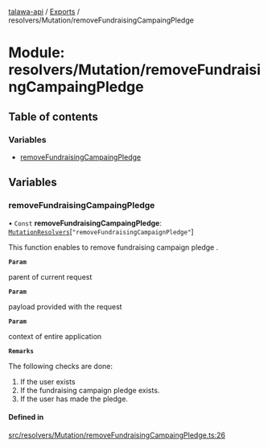 [talawa-api](../README.md) / [Exports](../modules.md) / resolvers/Mutation/removeFundraisingCampaingPledge

# Module: resolvers/Mutation/removeFundraisingCampaingPledge

## Table of contents

### Variables

- [removeFundraisingCampaingPledge](resolvers_Mutation_removeFundraisingCampaingPledge.md#removefundraisingcampaingpledge)

## Variables

### removeFundraisingCampaingPledge

• `Const` **removeFundraisingCampaingPledge**: [`MutationResolvers`](types_generatedGraphQLTypes.md#mutationresolvers)[``"removeFundraisingCampaignPledge"``]

This function enables to remove fundraising campaign pledge .

**`Param`**

parent of current request

**`Param`**

payload provided with the request

**`Param`**

context of entire application

**`Remarks`**

The following checks are done:
1. If the user exists
2. If the fundraising campaign pledge exists.
3. If the user has made the pledge.

#### Defined in

[src/resolvers/Mutation/removeFundraisingCampaingPledge.ts:26](https://github.com/PalisadoesFoundation/talawa-api/blob/0deccac/src/resolvers/Mutation/removeFundraisingCampaingPledge.ts#L26)
